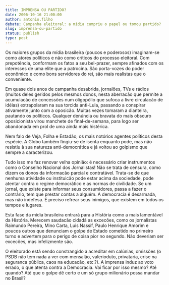 ```yaml
---
title: IMPRENSA OU PARTIDO?
date: 2006-10-16 21:00:00
author: antonio.filho
debate: Campanha eleitoral: a mídia cumpriu o papel ou tomou partido?
slug: imprensa-ou-partido
status: publish 
type: post
---
```


Os maiores grupos da mídia brasileira (poucos e poderosos) imaginam-se como atores políticos e não como críticos do processo eleitoral. Com prepotência, conformam os fatos a seu bel-prazer, sempre afinados com os interesses de uma elite que a patrocina. São porta-vozes do poder econômico e como bons servidores do rei, são mais realistas que o conveniente.


Em quase dois anos de campanha desabrida, jornalões, TVs e rádios (muitos deles geridos pelos mesmos donos, nesta aberracão que permite a acumulacão de concessões num oligopólio que sufoca a livre circulacão de idéias) extrapolaram na sua torcida anti-Lula, passando a conspirar ativamente junto com a oposicão. Muitas vezes tomaram a dianteira, pautando os políticos. Qualquer denúncia ou bravata do mais obscuro oposicionista virou manchete de final-de-semana, para logo ser abandonada em prol de uma ainda mais histérica. 


Nem falo de Veja, Folha e Estadão, os mais notórios agentes políticos desta espécie. A Globo também fingiu-se de isenta enquanto pode, mas não resistiu à sua natureza anti-democrática e já voltou ao golpismo que sempre a caracterizou. 


Tudo isso me faz renovar velha opinião: é necessário criar instrumentos como o Conselho Nacional dos Jornalistas! Não se trata de censura, como dizem os donos da informacão parcial e contratável. Trata-se de que nenhuma atividade ou instituicão pode estar acima da sociedade, pode atentar contra o regime democrático e as normas de civilidade. Se um jornal, que existe para informar seus consumidores, passa a fazer o contrário, tem que prestar contas a alguém. A democracia é desarmada, mas não indefesa. É preciso refrear seus inimigos, que existem em todos os tempos e lugares. 


Esta fase da mídia brasileira entrará para a História como a mais lamentável da História. Merecem saudacão cidadã as excecões, como os jornalistas Raimundo Pereira, Mino Carta, Luis Nassif, Paulo Henrique Amorim e poucos outros que denunciam o golpe de Estado cometido no primeiro turno e advertem para o perigo de coisa pior no segundo. Não deveriam ser excecões, mas infelizmente são. 


O eleitorado está sendo constrangido a acreditar em calúnias, omissões (o PSDB não tem nada a ver com mensalão, valerioduto, privataria, crise na seguranca pública, caos na educacão, etc.?). A imprensa induz ao voto errado, o que atenta contra a Democracia. Vai ficar por isso mesmo? Até quando? Até que o golpe dê certo e um só grupo milionário possa mandar no Brasil?


